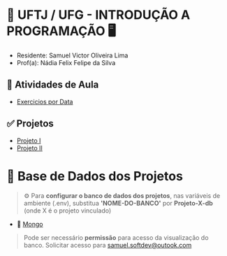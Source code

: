 # 🏦 UFTJ / UFG - INTRODUÇÃO A PROGRAMAÇÃO 🖥️

- Residente: Samuel Victor Oliveira Lima
- Prof(a): Nádia Felix Felipe da Silva

## 📆 Atividades de Aula
- [Exercicios por Data](https://github.com/Residencia-em-Tecnologia-TJGO/Introducao-Programacao/tree/exercicios-aula)

## ✅ Projetos

- [Projeto I](https://github.com/Residencia-em-Tecnologia-TJGO/Introducao-Programacao)
- [Projeto II](https://github.com/Residencia-em-Tecnologia-TJGO/Introducao-Programacao)

# 🎲 Base de Dados dos Projetos
> ⚙️ Para <strong>configurar o banco de dados dos projetos</strong>, nas variáveis de ambiente (.env), substitua <strong>'NOME-DO-BANCO'</strong> por <strong>Projeto-X-db</strong> (onde X é o projeto vinculado)

- 🍃 [Mongo](https://cloud.mongodb.com/v2/67aa609b61c70d27b71fcc76#/metrics/replicaSet/67aa6181f84ff70f87a7315d/explorer)

> Pode ser necessário <strong>permissão</strong> para acesso da visualização do banco. Solicitar acesso para samuel.softdev@outook.com

